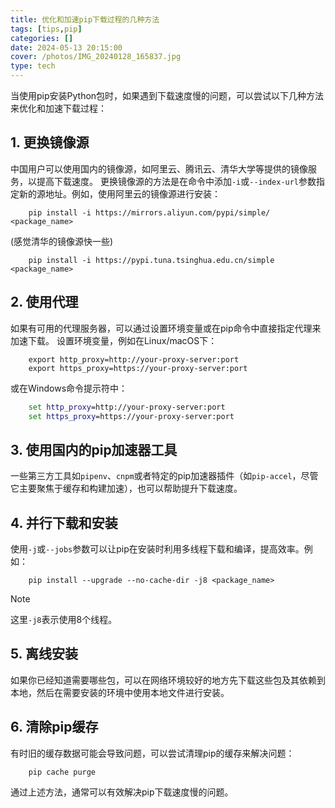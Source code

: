 ```yaml
---
title: 优化和加速pip下载过程的几种方法
tags: [tips,pip]
categories: []
date: 2024-05-13 20:15:00
cover: /photos/IMG_20240128_165837.jpg
type: tech
---
```

当使用pip安装Python包时，如果遇到下载速度慢的问题，可以尝试以下几种方法来优化和加速下载过程：

<!-- more -->

## 1. 更换镜像源
中国用户可以使用国内的镜像源，如阿里云、腾讯云、清华大学等提供的镜像服务，以提高下载速度。
更换镜像源的方法是在命令中添加`-i`或`--index-url`参数指定新的源地址。例如，使用阿里云的镜像源进行安装：

```shell
	pip install -i https://mirrors.aliyun.com/pypi/simple/ <package_name>
```
(感觉清华的镜像源快一些)

```shell
	pip install -i https://pypi.tuna.tsinghua.edu.cn/simple <package_name>
```

## 2. 使用代理

如果有可用的代理服务器，可以通过设置环境变量或在pip命令中直接指定代理来加速下载。
设置环境变量，例如在Linux/macOS下：

```shell     
	export http_proxy=http://your-proxy-server:port
	export https_proxy=https://your-proxy-server:port
```
或在Windows命令提示符中：

```cmd
	set http_proxy=http://your-proxy-server:port
	set https_proxy=https://your-proxy-server:port
```

## 3. 使用国内的pip加速器工具
一些第三方工具如`pipenv`、`cnpm`或者特定的pip加速器插件（如`pip-accel`，尽管它主要聚焦于缓存和构建加速），也可以帮助提升下载速度。

## 4. 并行下载和安装
使用`-j`或`--jobs`参数可以让pip在安装时利用多线程下载和编译，提高效率。例如：

```shell
	pip install --upgrade --no-cache-dir -j8 <package_name>
```

> [!NOTE]
>
> 这里`-j8`表示使用8个线程。

## 5. 离线安装

如果你已经知道需要哪些包，可以在网络环境较好的地方先下载这些包及其依赖到本地，然后在需要安装的环境中使用本地文件进行安装。

## 6. 清除pip缓存

有时旧的缓存数据可能会导致问题，可以尝试清理pip的缓存来解决问题：

```shell
	pip cache purge
```

通过上述方法，通常可以有效解决pip下载速度慢的问题。

